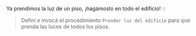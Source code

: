 Ya prendimos la luz de un piso, ¡hagámoslo en todo el edificio! :bulb:

> Definí e invocá el procedimiento `Prender luz del edificio` para que prenda las luces de todos los pisos.
